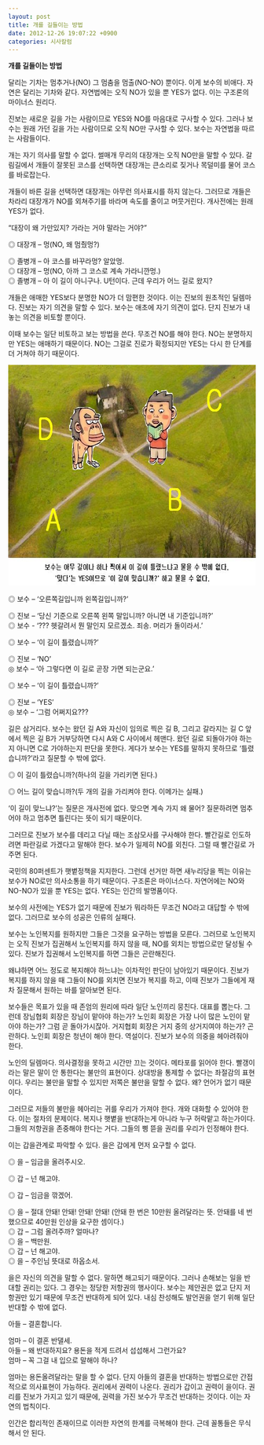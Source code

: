 ```yaml
---
layout: post
title: 개를 길들이는 방법
date: 2012-12-26 19:07:22 +0900
categories: 시사칼럼
---
```

**개를 길들이는 방법** 

 달리는 기차는 멈추거나(NO) 그 멈춤을 멈출(NO-NO) 뿐이다. 이게 보수의 비애다. 자연은 달리는 기차와 같다. 자연법에는 오직 NO가 있을 뿐 YES가 없다. 이는 구조론의 마이너스 원리다. 

 진보는 새로운 길을 가는 사람이므로 YES와 NO를 마음대로 구사할 수 있다. 그러나 보수는 원래 가던 길을 가는 사람이므로 오직 NO만 구사할 수 있다. 보수는 자연법을 따르는 사람들이다. 

 개는 자기 의사를 말할 수 없다. 썰매개 무리의 대장개는 오직 NO만을 말할 수 있다. 갈림길에서 개들이 잘못된 코스를 선택하면 대장개는 큰소리로 짖거나 목덜미를 물어 코스를 바로잡는다. 

 개들이 바른 길을 선택하면 대장개는 아무런 의사표시를 하지 않는다. 그러므로 개들은 차라리 대장개가 NO를 외쳐주기를 바라며 속도를 줄이고 머뭇거린다. 개사전에는 원래 YES가 없다. 

 “대장이 왜 가만있지? 가라는 거야 말라는 거야?” 

 ◎ 대장개 – 멍(NO, 왜 멈췄멍?) 

    
◎ 졸병개 – 아 코스를 바꾸라멍? 알았멍.    
◎ 대장개 – 멍(NO, 아까 그 코스로 계속 가라니깐멍.)    
◎ 졸병개 – 아 이 길이 아니구나. U턴이다. 근데 우리가 어느 길로 왔지? 

 개들은 애매한 YES보다 분명한 NO가 더 맘편한 것이다. 이는 진보의 원초적인 딜렘마다. 진보는 자기 의견을 말할 수 있다. 보수는 애초에 자기 의견이 없다. 단지 진보가 내놓는 의견을 비토할 뿐이다. 



이때 보수는 일단 비토하고 보는 방법을 쓴다. 무조건 NO를 해야 한다. NO는 분명하지만 YES는 애매하기 때문이다. NO는 그걸로 진로가 확정되지만 YES는 다시 한 단계를 더 거쳐야 하기 때문이다. 



 <img alt="pics_061.jpg" src="files/attach/images/199/489/306/pics_061.jpg" width="699" height="449" />

 ◎ 보수 – ‘오른쪽길입니까 왼쪽길입니까?’ 

    
◎ 진보 – ‘당신 기준으로 오른쪽 왼쪽 말입니까? 아니면 내 기준입니까?’    
◎ 보수 - ‘??? 헷갈려서 뭔 말인지 모르겠소. 죄송. 머리가 돌이라서.’ 

 ◎ 보수 – ‘이 길이 틀렸습니까?’

    
◎ 진보 – ‘NO’    
◎ 보수 – ‘아 그렇다면 이 길로 곧장 가면 되는군요.’ 

 ◎ 보수 – ‘이 길이 틀렸습니까?’ 

    
◎ 진보 – ‘YES’    
◎ 보수 – ‘그럼 어쩌지요??? 

 길은 삼거리다. 보수는 왔던 길 A와 자신이 임의로 찍은 길 B, 그리고 갈라지는 길 C 앞에서 찍은 길 B가 거부당하면 다시 A와 C 사이에서 헤맨다. 왔던 길로 되돌아가야 하는지 아니면 C로 가야하는지 판단을 못한다. 게다가 보수는 YES를 말하지 못하므로 ‘틀렸습니까?’라고 질문할 수 밖에 없다. 

 ◎ 이 길이 틀렸습니까?(하나의 길을 가리키면 된다.)

    
◎ 어느 길이 맞습니까?(두 개의 길을 가리켜야 한다. 이메가는 실패.) 

 ‘이 길이 맞느냐?’는 질문은 개사전에 없다. 맞으면 계속 가지 왜 물어? 질문하려면 멈추어야 하고 멈추면 틀린다는 뜻이 되기 때문이다. 

 그러므로 진보가 보수를 데리고 다닐 때는 조삼모사를 구사해야 한다. 빨간길로 인도하려면 파란길로 가겠다고 말해야 한다. 보수가 일제히 NO를 외친다. 그럴 때 빨간길로 가주면 된다. 

 국민의 80퍼센트가 햇볕정책을 지지한다. 그런데 선거만 하면 새누리당을 찍는 이유는 보수가 NO로만 의사소통을 하기 때문이다. 구조론은 마이너스다. 자연어에는 NO와 NO-NO가 있을 뿐 YES는 없다. YES는 인간의 발명품이다. 

 보수의 사전에는 YES가 없기 때문에 진보가 뭐라하든 무조건 NO라고 대답할 수 밖에 없다. 그러므로 보수의 성공은 인류의 실패다. 

 보수는 노인복지를 원하지만 그들은 그것을 요구하는 방법을 모른다. 그러므로 노인복지는 오직 진보가 집권해서 노인복지를 하지 않을 때, NO를 외치는 방법으로만 달성될 수 있다. 진보가 집권해서 노인복지를 하면 그들은 곤란해진다. 

 왜냐하면 어느 정도로 복지해야 하느냐는 이차적인 판단이 남아있기 때문이다. 진보가 복지를 하지 않을 때 그들이 NO를 외치면 진보가 복지를 하고, 이때 진보가 그들에게 재차 질문해서 원하는 바를 알아보면 된다. 

 보수들은 목표가 있을 때 존엄의 원리에 따라 일단 노인끼리 뭉친다. 대표를 뽑는다. 그런데 장님협회 회장은 장님이 맡아야 하는가? 노인회 회장은 가장 나이 많은 노인이 맡아야 하는가? 그럼 곧 돌아가시잖아. 거지협회 회장은 거지 중의 상거지여야 하는가? 곤란하다. 노인회 회장은 청년이 해야 한다. 역설이다. 진보가 보수의 의중을 헤아려줘야 한다. 

 노인의 딜렘마다. 의사결정을 못하고 시간만 끄는 것이다. 메타포를 읽어야 한다. 빨갱이라는 말은 말이 안 통한다는 불만의 표현이다. 상대방을 통제할 수 없다는 좌절감의 표현이다. 우리는 불만을 말할 수 있지만 저쪽은 불만을 말할 수 없다. 왜? 언어가 없기 때문이다. 

 그러므로 저들의 불만을 헤아리는 귀를 우리가 가져야 한다. 개와 대화할 수 있어야 한다. 이는 절차의 문제이다. 복지나 햇볕을 반대하는게 아니라 누구 허락맡고 하는가이다. 그들의 저항권을 존중해야 한다는 거다. 그들의 삥 뜯을 권리를 우리가 인정해야 한다. 

 이는 갑을관계로 파악할 수 있다. 을은 갑에게 먼저 요구할 수 없다. 

 ◎ 을 – 임금을 올려주시오.

    
◎ 갑 – 넌 해고야. 

 ◎ 갑 – 임금을 깎겠어.

    
◎ 을 – 절대 안돼! 안돼! 안돼! 안돼! (안돼 한 번은 10만원 올려달라는 뜻. 안돼를 네 번 했으므로 40만원 인상을 요구한 셈이다.)    
◎ 갑 – 그럼 올려주까? 얼마나?    
◎ 을 – 백만원.    
◎ 갑 – 넌 해고야.    
◎ 을 – 주인님 뜻대로 하옵소서. 

 을은 자신의 의견을 말할 수 없다. 말하면 해고되기 때문이다. 그러나 손해보는 일을 반대할 권리는 있다. 그 경우는 정당한 저항권의 행사이다. 보수는 제안권은 없고 단지 저항권만 있기 때문에 무조건 반대하게 되어 있다. 내심 찬성해도 발언권을 얻기 위해 일단 반대할 수 밖에 없다. 

 아들 – 결혼합니다.

    
엄마 – 이 결혼 반댈세.    
아들 – 왜 반대하지요? 용돈을 적게 드려서 섭섭해서 그런가요?    
엄마 – 꼭 그걸 내 입으로 말해야 하나? 

 엄마는 용돈올려달라는 말을 할 수 없다. 단지 아들의 결혼을 반대하는 방법으로만 간접적으로 의사표현이 가능하다. 권리에서 권력이 나온다. 권리가 갑이고 권력이 을이다. 권리를 진보가 가지고 있기 때문에, 권력을 가진 보수가 무조건 반대하는 것이다. 이는 자연의 법칙이다. 

 인간은 합리적인 존재이므로 이러한 자연의 한계를 극복해야 한다. 근데 꼴통들은 무식해서 안 된다.